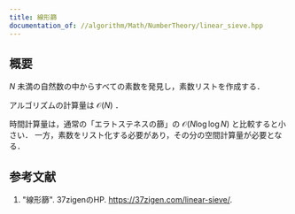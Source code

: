 ```yaml
---
title: 線形篩
documentation_of: //algorithm/Math/NumberTheory/linear_sieve.hpp
---
```



## 概要

$N$ 未満の自然数の中からすべての素数を発見し，素数リストを作成する．

アルゴリズムの計算量は $\mathcal{O}(N)$ ．

時間計算量は，通常の「エラトステネスの篩」の $\mathcal{O}(N \log \log N)$ と比較すると小さい．
一方，素数をリスト化する必要があり，その分の空間計算量が必要となる．


## 参考文献

1. "線形篩". 37zigenのHP. <https://37zigen.com/linear-sieve/>.
